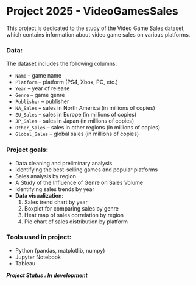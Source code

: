 # Project 2025 - VideoGamesSales
This project is dedicated to the study of the Video Game Sales dataset, which contains information about video game sales on various platforms.

### Data:
The dataset includes the following columns:
- `Name` – game name
- `Platform` – platform (PS4, Xbox, PC, etc.)
- `Year` – year of release
- `Genre` – game genre
- `Publisher` – publisher
- `NA_Sales` – sales in North America (in millions of copies)
- `EU_Sales` – sales in Europe (in millions of copies)
- `JP_Sales` – sales in Japan (in millions of copies)
- `Other_Sales` – sales in other regions (in millions of copies)
- `Global_Sales` – global sales (in millions of copies)

### Project goals:
- Data cleaning and preliminary analysis
- Identifying the best-selling games and popular platforms
- Sales analysis by region
- A Study of the Influence of Genre on Sales Volume
- Identifying sales trends by year
-  **Data visualization:**
    1. Sales trend chart by year
    2.  Boxplot for comparing sales by genre
    3. Heat map of sales correlation by region
    4. Pie chart of sales distribution by platform

### Tools used in project:
- Python (pandas, matplotlib, numpy)
- Jupyter Notebook
- Tableau


**_Project Status : In development_**
